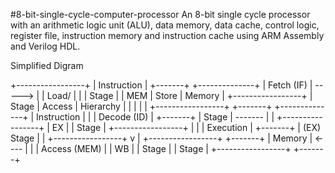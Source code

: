#8-bit-single-cycle-computer-processor
An 8-bit single cycle processor with an arithmetic logic unit (ALU), data memory, data cache, control logic, register file, instruction memory and instruction cache using ARM Assembly and Verilog HDL.

Simplified Digram

+-----------------+
|   Instruction   |           +-------+            +--------------+
|    Fetch (IF)   |  ----->   |       |   Load/    |              |
|      Stage      |           |  MEM  |   Store    |    Memory    |
+-----------------+           | Stage |   Access   |    Hierarchy |
                              |       |            |              |
+-----------------+           +-------+            +--------------+
| Instruction     |              |
|   Decode (ID)   |           +-------+
|      Stage      |  -------  |       |
+-----------------+           |  EX   |
                              | Stage |
+-----------------+           |       |
|    Execution    |           +-------+
|     (EX) Stage  |              |
+-----------------+              v
                                  |
+-----------------+           +-------+
|   Memory        |  <----    |       |
|   Access (MEM)  |           |  WB   |
|     Stage       |           | Stage |
+-----------------+           +-------+
